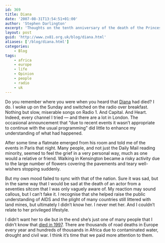 ```yaml
---
id: 369
title: Diana
date: '2007-08-31T13:54:51+01:00'
author: 'Stephen Darlington'
excerpt: 'Thoughts on the tenth anniversary of the death of the Princess of Wales.'
layout: post
guid: 'http://www.zx81.org.uk/blog/diana.html'
aliases: ['/blog/diana.html']
categories:
    - Blog
tags:
    - africa
    - europe
    - life
    - Opinion
    - people
    - radio
    - uk
---
```


Do you remember where you were when you heard that [Diana](http://www.guardian.co.uk/dianavideo/0,,2159086,00.html "Diana's life") had died? I do. I woke up on the Sunday and switched on the radio over breakfast. Nothing but slow, miserable songs on Radio 1. And Capital. And Heart. Indeed, every channel I tried — and there are a lot in London. The occasional announcement that “due to recent events it wasn’t appropriate to continue with the usual programming” did little to enhance my understanding of what had happened.

After some time a flatmate emerged from his room and told me of the events in Paris that night. Many people, and not just the Daily Mail reading minority, seemed to feel the grief in a very personal way, much as one would a relative or friend. Walking in Kensington became a risky activity due to the large number of flowers covering the pavements and teary well-wishers stopping suddenly.

But my own mood failed to sync with that of the nation. Sure it was sad, but in the same way that I would be sad at the death of an actor from a seventies sitcom that I was only vaguely aware of. My reaction may sound callous, but I can’t fake it. I recognise that she helped raise the public understanding of AIDS and the plight of many countries still littered with land mines, but ultimately I didn’t know her. I never met her. And I couldn’t relate to her privileged lifestyle.

I didn’t want her to die but in the end she’s just one of many people that I didn’t know that [died in 1997](http://en.wikipedia.org/wiki/1997#Deaths "Noteworthy people that died in 1997"). There are thousands of road deaths in Europe every year and hundreds of thousands in Africa due to contaminated water, drought and civil war. I think it’s time that we paid more attention to them.